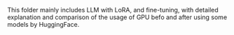 This folder mainly includes LLM with LoRA, and fine-tuning, with detailed explanation and comparison of the usage of GPU befo and after using some models by HuggingFace.
